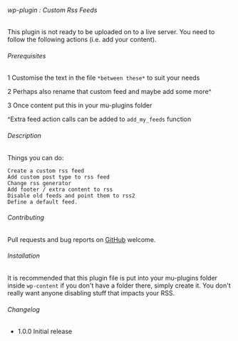 ###### wp-plugin : Custom Rss Feeds

This plugin is not ready to be uploaded on to a live server. You need to follow the following actions (i.e. add your content).


###### Prerequisites ######

  1 Customise the text in the file `*between these*` to suit your needs
  
  2 Perhaps also rename that custom feed and maybe add some more^ 
  
  3 Once content put this in your mu-plugins folder


^Extra feed action calls can be added to `add_my_feeds` function

###### Description ######

Things you can do:

    Create a custom rss feed
    Add custom post type to rss feed
    Change rss generator
    Add footer / extra content to rss
    Disable old feeds and point them to rss2
    Define a default feed.

###### Contributing ######

Pull requests and bug reports on [GitHub](https://github.com/ChelseaStats/wp-plugin-custom-rss-feeds) welcome.

###### Installation ######

It is recommended that this plugin file is put into your mu-plugins folder inside `wp-content` if you don't have a folder there, simply create it. You don't really want anyone disabling stuff that impacts your RSS.

###### Changelog ######

- 1.0.0 Initial release
